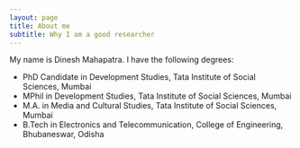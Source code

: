 ```yaml
---
layout: page
title: About me
subtitle: Why I am a good researcher
---
```


My name is Dinesh Mahapatra. I have the following degrees:

- PhD Candidate in Development Studies, Tata Institute of Social Sciences, Mumbai
- MPhil in Development Studies, Tata Institute of Social Sciences, Mumbai
- M.A. in Media and Cultural Studies, Tata Institute of Social Sciences, Mumbai
- B.Tech in Electronics and Telecommunication, College of Engineering, Bhubaneswar, Odisha


